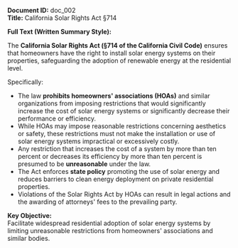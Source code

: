 
**Document ID:** doc_002  
**Title:** California Solar Rights Act §714

**Full Text (Written Summary Style):**

The **California Solar Rights Act (§714 of the California Civil Code)** ensures that homeowners have the right to install solar energy systems on their properties, safeguarding the adoption of renewable energy at the residential level.

Specifically:
- The law **prohibits homeowners' associations (HOAs)** and similar organizations from imposing restrictions that would significantly increase the cost of solar energy systems or significantly decrease their performance or efficiency.
- While HOAs may impose reasonable restrictions concerning aesthetics or safety, these restrictions must not make the installation or use of solar energy systems impractical or excessively costly.
- Any restriction that increases the cost of a system by more than ten percent or decreases its efficiency by more than ten percent is presumed to be **unreasonable** under the law.
- The Act enforces **state policy** promoting the use of solar energy and reduces barriers to clean energy deployment on private residential properties.
- Violations of the Solar Rights Act by HOAs can result in legal actions and the awarding of attorneys' fees to the prevailing party.

**Key Objective:**  
Facilitate widespread residential adoption of solar energy systems by limiting unreasonable restrictions from homeowners' associations and similar bodies.
 